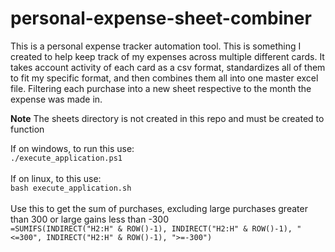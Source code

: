 # personal-expense-sheet-combiner

This is a personal expense tracker automation tool. This is something I created to help keep track of my expenses across multiple different cards. It takes account activity of each card as a csv format, standardizes all of them to fit my specific format, and then combines them all into one master excel file. Filtering each purchase into a new sheet respective to the month the expense was made in.

**Note**
The sheets directory is not created in this repo and must be created to function

If on windows, to run this use:\
`./execute_application.ps1`\
\
If on linux, to this use:\
`bash execute_application.sh`\
\
Use this to get the sum of purchases, excluding large purchases greater than 300 or large gains less than -300\
`=SUMIFS(INDIRECT("H2:H" & ROW()-1), INDIRECT("H2:H" & ROW()-1), "<=300", INDIRECT("H2:H" & ROW()-1), ">=-300")`